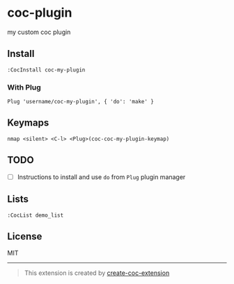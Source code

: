 # coc-plugin

my custom coc plugin

## Install

`:CocInstall coc-my-plugin`

### With Plug

`Plug 'username/coc-my-plugin', { 'do': 'make' }`

## Keymaps

`nmap <silent> <C-l> <Plug>(coc-coc-my-plugin-keymap)`

## TODO

* [ ] Instructions to install and use `do` from `Plug` plugin manager

## Lists

`:CocList demo_list`

## License

MIT

---

> This extension is created by [create-coc-extension](https://github.com/fannheyward/create-coc-extension)
